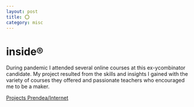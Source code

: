 ```yaml
---
layout: post 
title: ⭕️
category: misc
---
```


# inside®

During pandemic I attended several online courses at this ex-ycombinator candidate.
My project resulted from the skills and insights I gained with the variety of courses they offered
and passionate teachers who encouraged me to be a maker.

[Projects Prendea/Internet ](https://coda.io/d/_d-Vdeeqs7KN/General_su2Splhf)
